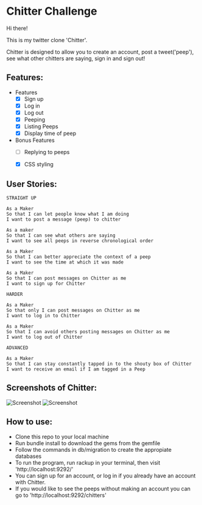 Chitter Challenge
=================

Hi there!

This is my twitter clone 'Chitter'.

Chitter is designed to allow you to create an account, post a tweet('peep'), see what other chitters are saying, sign in and sign out!


Features:
-------

* Features
  * [X] Sign up
  * [X] Log in
  * [X] Log out
  * [X] Peeping
  * [X] Listing Peeps
  * [X] Display time of peep

* Bonus Features
  * [ ] Replying to peeps
  * [X] CSS styling


User Stories:
-------

```
STRAIGHT UP

As a Maker
So that I can let people know what I am doing  
I want to post a message (peep) to chitter

As a maker
So that I can see what others are saying  
I want to see all peeps in reverse chronological order

As a Maker
So that I can better appreciate the context of a peep
I want to see the time at which it was made

As a Maker
So that I can post messages on Chitter as me
I want to sign up for Chitter

HARDER

As a Maker
So that only I can post messages on Chitter as me
I want to log in to Chitter

As a Maker
So that I can avoid others posting messages on Chitter as me
I want to log out of Chitter

ADVANCED

As a Maker
So that I can stay constantly tapped in to the shouty box of Chitter
I want to receive an email if I am tagged in a Peep
```

Screenshots of Chitter:
-----

![Screenshot](https://ibb.co/fk4ggpv.png)
![Screenshot](https://imgur.com/gUFFrD7.png)

How to use:
------

* Clone this repo to your local machine
* Run bundle install to download the gems from the gemfile
* Follow the commands in db/migration to create the appropiate databases
* To run the program, run rackup in your terminal, then visit 'http://localhost:9292/'
* You can sign up for an account, or log in if you already have an account with Chitter.
* If you would like to see the peeps without making an account you can go to 'http://localhost:9292/chitters'


